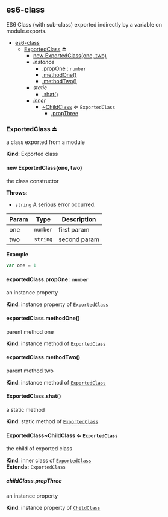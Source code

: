 <a name="module_es6-class"></a>
## es6-class
ES6 Class (with sub-class) exported indirectly by a variable on module.exports.


* [es6-class](#module_es6-class)
    * [ExportedClass](#exp_module_es6-class--ExportedClass) ⏏
        * [new ExportedClass(one, two)](#new_module_es6-class--ExportedClass_new)
        * _instance_
            * [.propOne](#module_es6-class--ExportedClass.ExportedClass+propOne) : <code>number</code>
            * [.methodOne()](#module_es6-class--ExportedClass+methodOne)
            * [.methodTwo()](#module_es6-class--ExportedClass+methodTwo)
        * _static_
            * [.shat()](#module_es6-class--ExportedClass.shat)
        * _inner_
            * [~ChildClass](#module_es6-class--ExportedClass..ChildClass) ⇐ <code>ExportedClass</code>
                * [.propThree](#module_es6-class--ExportedClass..ChildClass.ChildClass+propThree)

<a name="exp_module_es6-class--ExportedClass"></a>
### ExportedClass ⏏
a class exported from a module

**Kind**: Exported class  
<a name="new_module_es6-class--ExportedClass_new"></a>
#### new ExportedClass(one, two)
the class constructor

**Throws**:

- <code>string</code> A serious error occurred.


| Param | Type | Description |
| --- | --- | --- |
| one | <code>number</code> | first param |
| two | <code>string</code> | second param |

**Example**  
```js
var one = 1
```
<a name="module_es6-class--ExportedClass.ExportedClass+propOne"></a>
#### exportedClass.propOne : <code>number</code>
an instance property

**Kind**: instance property of <code>[ExportedClass](#exp_module_es6-class--ExportedClass)</code>  
<a name="module_es6-class--ExportedClass+methodOne"></a>
#### exportedClass.methodOne()
parent method one

**Kind**: instance method of <code>[ExportedClass](#exp_module_es6-class--ExportedClass)</code>  
<a name="module_es6-class--ExportedClass+methodTwo"></a>
#### exportedClass.methodTwo()
parent method two

**Kind**: instance method of <code>[ExportedClass](#exp_module_es6-class--ExportedClass)</code>  
<a name="module_es6-class--ExportedClass.shat"></a>
#### ExportedClass.shat()
a static method

**Kind**: static method of <code>[ExportedClass](#exp_module_es6-class--ExportedClass)</code>  
<a name="module_es6-class--ExportedClass..ChildClass"></a>
#### ExportedClass~ChildClass ⇐ <code>ExportedClass</code>
the child of exported class

**Kind**: inner class of <code>[ExportedClass](#exp_module_es6-class--ExportedClass)</code>  
**Extends:** <code>ExportedClass</code>  
<a name="module_es6-class--ExportedClass..ChildClass.ChildClass+propThree"></a>
##### childClass.propThree
an instance property

**Kind**: instance property of <code>[ChildClass](#module_es6-class--ExportedClass..ChildClass)</code>  
